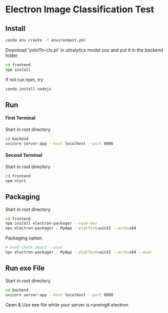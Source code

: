 # Electron Image Classification Test

## Install 
```bash
conda env create -f environment.yml
```
Download 'yolo11n-cls.pt' in ultralytics model zoo and put it in the backend folder.

```bash
cd frontend
npm install
```
if not run npm, try
```bash
conda install nodejs
```

## Run
#### First Terminal
Start in root directory
```bash
cd backend 
uvicorn server:app --host localhost --port 8000
```

#### Second Terminal
Start in root directory
```bash
cd frontend
npm start
```

## Packaging
Start in root directory
```bash
cd frontend
npm install electron-packager --save-dev
npx electron-packager . MyApp --platform=win32 --arch=x64
```
Packaging option
```bash
# need check about --asar
npx electron-packager . MyApp --platform=win32 --arch=x64 --asar
```

## Run exe File
Start in root directory
```bash
cd backend 
uvicorn server:app --host localhost --port 8000
```
Open & Use exe file while your server is running#   e l e c t r o n 
 
 